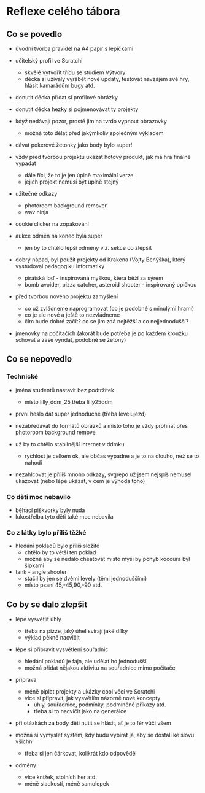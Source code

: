 # Reflexe celého tábora


## Co se povedlo

- úvodní tvorba pravidel na A4 papír s lepičkami

- učitelský profil ve Scratchi
  - skvělé vytvořit třídu se studiem Výtvory
  - děcka si užívaly vyrábět nové updaty, testovat navzájem své hry, hlásit kamarádům bugy atd.

- donutit děcka přidat si profilové obrázky
- donutit děcka hezky si pojmenovávat ty projekty

- když nedávají pozor, prostě jim na tvrdo vypnout obrazovky
  - možná toto dělat před jakýmkoliv společným výkladem

- dávat pokerové žetonky jako body bylo super!

- vždy před tvorbou projektu ukázat hotový produkt, jak má hra finálně vypadat
  - dále říci, že to je jen úplně maximální verze
  - jejich projekt nemusí být úplně stejný

- užitečné odkazy
  - photoroom background remover
  - wav ninja

- cookie clicker na zopakování

- aukce odměn na konec byla super
  - jen by to chtělo lepší odměny viz. sekce co zlepšit

- dobrý nápad, byl použít projekty od Krakena (Vojty Benýška), který vystudoval pedagogiku informatiky
  - pirátská loď - inspirovaná myškou, která běží za sýrem
  - bomb avoider, pizza catcher, asteroid shooter - inspirovaný opičkou

- před tvorbou nového projektu zamyšlení
  - co už zvládneme naprogramovat (co je podobné s minulými hrami)
  - co je ale nové a ještě to nezvládneme
  - čím bude dobré začít? co se jim zdá nejtěžší a co nejjednodušší?

- jmenovky na počítačích (akorát bude potřeba je po každém kroužku schovat a zase vyndat, podobně se žetony)

## Co se nepovedlo

### Technické

- jména studentů nastavit bez podtržítek
  - místo lilly_ddm_25 třeba lilly25ddm
- první heslo dát super jednoduché (třeba levelujezd)

- nezabředávat do formátů obrázků a místo toho je vždy prohnat přes photoroom background remove

- už by to chtělo stabilnější internet v ddmku
  - rychlost je celkem ok, ale občas vypadne a je to na dlouho, než se to nahodí

- nezahlcovat je příliš mnoho odkazy, svgrepo už jsem nejspíš nemusel ukazovat (nebo lépe ukázat, v čem je výhoda toho)

### Co děti moc nebavilo

- běhací piškvorky byly nuda
- lukostřelba tyto děti také moc nebavila

### Co z látky bylo příliš těžké

- hledání pokladů bylo příliš složité
  - chtělo by to větší ten poklad
  - možná aby se nedalo cheatovat místo myši by pohyb kocoura byl šipkami
- tank - angle shooter
  - stačil by jen se dvěmi levely (těmi jednoduššími)
  - místo psaní 45,-45,90,-90 atd. 


## Co by se dalo zlepšit

- lépe vysvětlit úhly
  - třeba na pizze, jaký úhel svírají jaké dílky
  - výklad pěkně nacvičit

- lépe si připravit vysvětlení souřadnic
  - hledání pokladů je fajn, ale udělat ho jednodušší
  - možná přidat nějakou aktivitu na souřadnice mimo počítače

- příprava
  - méně piplat projekty a ukázky cool věcí ve Scratchi
  - více si připravit, jak vysvětlím názorně nové koncepty
    - úhly, souřadnice, podmínky, podmíněné příkazy atd.
    - třeba si to nacvičit jako na generálce

- při otázkách za body děti nutit se hlásit, ať je to fér vůči všem
- možná si vymyslet systém, kdy budu vybírat já, aby se dostali ke slovu všichni
  - třeba si jen čárkovat, kolikrát kdo odpověděl

- odměny
  - více knížek, stolních her atd.
  - méně sladkostí, méně samolepek
